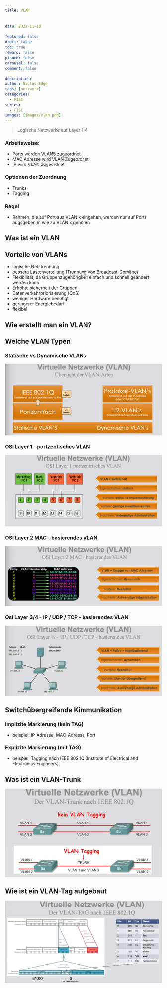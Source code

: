 ```yaml
---
title: VLAN


date: 2022-11-10

featured: false
draft: false
toc: true
reward: false
pinned: false
carousel: false
comment: false

description:
author: Niclas Edge
tags: [netzwerk]
categories:
  - FISI
series:
  - FISI
images: [images/vlan.png]
---
```


> Logische Netzwerke auf Layer 1-4

### Arbeitsweise:
- Ports werden VLANS zugeordnet
- MAC Adresse wird VLAN Zugeordnet
- IP wird VLAN zugeordnet

### Optionen der Zuordnung
- Trunks
- Tagging


### Regel
- Rahmen, die auf Port aus VLAN x eingehen, werden nur auf Ports augsgeben,m wie zu VLAN x gehören




## Was ist ein VLAN

## Vorteile von VLANs
- logische Netztrennung
- bessere Lastenverteilung (Trennung von Broadcast-Domäne)
- Flexibilität, da Gruppenzugehörigkeit einfach und schnell geändert werden kann
- Erhöhte sicherheit der Gruppen
- Datenverkehrpriorisierung (QoS)
- weniger Hardware benötigt
- geringerer Energiebedarf
- flexibel

## Wie erstellt man ein VLAN?

## Welche VLAN Typen
### Statische vs Dynamische VLANs
![](Bildschirmfoto%202022-11-15%20um%2018.25.17.png)

### OSI Layer 1 - portzentisches VLAN
![](Bildschirmfoto%202022-11-15%20um%2018.25.58.png)
### OSI Layer 2 MAC - basierendes VLAN
![](Bildschirmfoto%202022-11-15%20um%2018.27.10.png)
### Osi Layer 3/4 - IP / UDP / TCP - basierendes VLAN
![](Bildschirmfoto%202022-11-15%20um%2018.27.51.png)

## Switchübergreifende Kimmunikation

### Implizite Markierung (kein TAG)
- beispiel: IP-Adresse, MAC-Adresse, Port

### Explizite Markierung (mit TAG)
- beispiel: Tagging nach IEEE 802.1Q (Institute of Electrical and Electronics Engineers)

## Was ist ein VLAN-Trunk
![](Bildschirmfoto%202022-11-15%20um%2018.32.52.png)


## Wie ist ein VLAN-Tag aufgebaut
![](Bildschirmfoto%202022-11-15%20um%2018.45.03.png)
